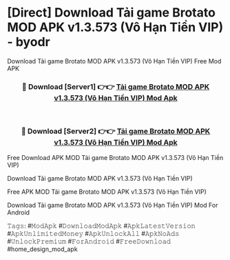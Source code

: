 # [Direct] Download Tải game Brotato MOD APK v1.3.573 (Vô Hạn Tiền VIP) - byodr
Download Tải game Brotato MOD APK v1.3.573 (Vô Hạn Tiền VIP) Free Mod APK

<div align="center">
<h3>🔴 Download [Server1] 👉👉 <a href="https://apk-comot.site?title=Tải_game_Brotato_MOD_APK_v1.3.573_(Vô_Hạn_Tiền_VIP)">Tải game Brotato MOD APK v1.3.573 (Vô Hạn Tiền VIP) Mod Apk</a></h3><br>

<h3>🔴 Download [Server2] 👉👉 <a href="https://apk-comot.site?title=Tải_game_Brotato_MOD_APK_v1.3.573_(Vô_Hạn_Tiền_VIP)">Tải game Brotato MOD APK v1.3.573 (Vô Hạn Tiền VIP) Mod Apk</a></h3>
</div>


Free Download APK MOD Tải game Brotato MOD APK v1.3.573 (Vô Hạn Tiền VIP)

Download Tải game Brotato MOD APK v1.3.573 (Vô Hạn Tiền VIP) 

Free APK MOD Tải game Brotato MOD APK v1.3.573 (Vô Hạn Tiền VIP) 

Download Tải game Brotato MOD APK v1.3.573 (Vô Hạn Tiền VIP) Mod For Android

𝚃𝚊𝚐𝚜: #𝙼𝚘𝚍𝙰𝚙𝚔 #𝙳𝚘𝚠𝚗𝚕𝚘𝚊𝚍𝙼𝚘𝚍𝙰𝚙𝚔 #𝙰𝚙𝚔𝙻𝚊𝚝𝚎𝚜𝚝𝚅𝚎𝚛𝚜𝚒𝚘𝚗 #𝙰𝚙𝚔𝚄𝚗𝚕𝚒𝚖𝚒𝚝𝚎𝚍𝙼𝚘𝚗𝚎𝚢 #𝙰𝚙𝚔𝚄𝚗𝚕𝚘𝚌𝚔𝙰𝚕𝚕 #𝙰𝚙𝚔𝙽𝚘𝙰𝚍𝚜 #𝚄𝚗𝚕𝚘𝚌𝚔𝙿𝚛𝚎𝚖𝚒𝚞𝚖 #𝙵𝚘𝚛𝙰𝚗𝚍𝚛𝚘𝚒𝚍 #𝙵𝚛𝚎𝚎𝙳𝚘𝚠𝚗𝚕𝚘𝚊𝚍 #home_design_mod_apk